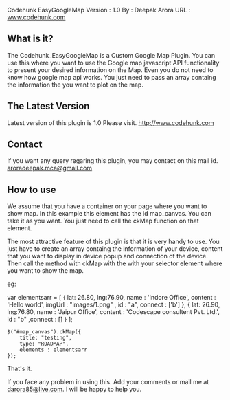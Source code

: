 Codehunk EasyGoogleMap
Version : 1.0
By  : Deepak Arora
URL : www.codehunk.com


What is it?
------------

The Codehunk_EasyGoogleMap is a Custom Google Map Plugin. You can use this where you want to use the Google map javascript API functionality to present your desired information on the Map. Even you do not need to know how google map api works. You just need to pass an array containg the information the you want to plot on the map.



The Latest Version
-------------------

Latest version of this plugin is 1.0 Please visit. http://www.codehunk.com


Contact
-------

If you want any query regaring this plugin, you may contact on this mail id.
aroradeepak.mca@gmail.com

How to use
----------

We assume that you have a container on your page where you want to show map. In this example this element has the id map_canvas. You can take it as you want. You just need to call the ckMap function on that element.

The most attractive feature of this plugin is that it is very handy to use. You just have to create an array containg the information of your device, content that you want to display in device popup and connection of the device. Then call the method with ckMap with the with your selector element where you want to show the map.

eg:

var elementsarr = 
[
  { 
    lat: 26.80, lng:76.90, 
  name : 'Indore Office', 
	content : 'Hello world', 
	imgUrl : "images/1.png" , 
	id : "a",
	connect : ['b']
  },
  { 
    lat: 26.90, lng:76.80, 
	name : 'Jaipur Office', 
	content :  'Codescape consultent Pvt. Ltd.', 
	id : "b" ,connect : []
  } 
];
    
    $("#map_canvas").ckMap({
	    title: "testing",
	    type: "ROADMAP",	       
		elements : elementsarr  
	});
	
	
That's it.

If you face any problem in using this. Add your comments or mail me at darora85@live.com. I will be happy to help you.

